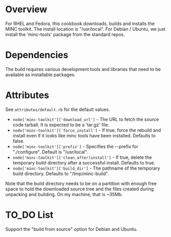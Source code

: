 Overview
========

For RHEL and Fedora, this cookbook downloads, builds and installs the MINC 
toolkit.  The install location is "/usr/local".  For Debian / Ubuntu, we 
just install the 'minc-tools' package from the standard repos.

Dependencies
============

The build requires various development tools and libraries that need
to be available as installable packages.

Attributes
==========

See `attributes/default.rb` for the default values.

* `node['minc-toolkit']['download_url']` - The URL to fetch the source code tarball.  It is expected to be a 'tar.gz' file.
* `node['minc-toolkit']['force_install']` - If true, force the rebuild and install even if it looks like minc tools have been installed.  Defaults to false.
* `node['minc-toolkit']['prefix']` - Specifies the --prefix for "./configure".  Default is "/usr/local".
* `node['minc-toolkit']['clean_after)install']` - If true, delete the temporary build directory after a successful install.  Defaults to true.
* `node['minc-toolkit']['build_dir']` - The pathname of the temporary build directory.  Defaults to "/tmp/minc-build".

Note that the build directory needs to be on a partition with enough free space to hold the downloaded source tree and the files created during unpacking and building.  On my machine, that is ~35Mb.

TO_DO List
==========

Support the "build from source" option for Debian and Ubuntu.
